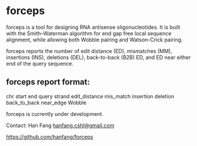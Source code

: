 forceps
==============
forceps is a tool for designing RNA antisense oligonucleotides. It is built with the Smith–Waterman algorithm for end gap free local sequence alignment, while allowing both Wobble pairing and Watson-Crick pairing. 

forceps reports the number of edit distance (ED), mismatches (MM), insertions (INS), deletions (DEL), back-to-back (B2B) ED, and ED near either end of the query sequence.

## forceps report format:

chr	start	end	query	strand	edit_distance	mis_match	insertion	deletion	back_to_back	near_edge	Wobble

forceps is currently under development.

Contact: Han Fang hanfang.cshl@gmail.com

https://github.com/hanfang/forceps
